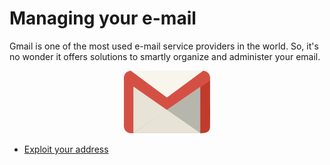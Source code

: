 # Managing your e-mail

Gmail is one of the most used e-mail service providers in the world. So, it's no wonder it offers solutions to smartly organize and administer your email.


<p align="center">
    <img height="100" src="img/png/gmail-logo.png" />
</p>


- [Exploit your address](exploit-address/doc/address.md)
